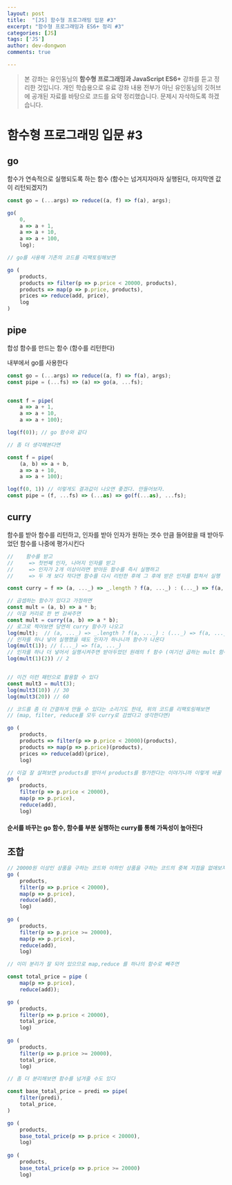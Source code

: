 ```yaml
---
layout: post
title:  "[JS] 함수형 프로그래밍 입문 #3"
excerpt: "함수형 프로그래밍과 ES6+ 정리 #3"
categories: [JS]
tags: ['JS']
author: dev-dongwon
comments: true

---
```


> 본 강좌는 유인동님의 **함수형 프로그래밍과 JavaScript ES6+** 강좌를 듣고 정리한 것입니다. 개인 학습용으로 유료 강좌 내용 전부가 아닌 유인동님의 깃허브에 공개된 자료를 바탕으로 코드를 요약 정리했습니다. 문제시 자삭하도록 하겠습니다.



# 함수형 프로그래밍 입문 #3

## go

함수가 연속적으로 실행되도록 하는 함수 (함수는 넘겨지자마자 실행된다, 마지막엔 값이 리턴되겠지?)

```js
const go = (...args) => reduce((a, f) => f(a), args);

go(
	0,
	a => a + 1,
	a => a + 10,
	a => a + 100,
	log);

// go를 사용해 기존의 코드를 리팩토링해보면

go (
	products,
    products => filter(p => p.price < 20000, products),
    products => map(p => p.price, products),
    prices => reduce(add, price),
    log
)
```



## pipe

합성 함수를 만드는 함수 (함수를 리턴한다)

내부에서 go를 사용한다

```js
const go = (...args) => reduce((a, f) => f(a), args);
const pipe = (...fs) => (a) => go(a, ...fs);


const f = pipe(
	a => a + 1,
    a => a + 10,
    a => a + 100);

log(f(0)); // go 함수와 같다

// 좀 더 생각해본다면

const f = pipe(
	(a, b) => a + b,
    a => a + 10,
    a => a + 100);

log(f(0, 1)) // 이렇게도 결과값이 나오면 좋겠다. 만들어보자.
const pipe = (f, ...fs) => (...as) => go(f(...as), ...fs);
```



## curry

함수를 받아 함수를 리턴하고, 인자를 받아 인자가 원하는 갯수 만큼 들어왔을 때 받아두었던 함수를 나중에 평가시킨다

```js
//    함수를 받고 
//     => 첫번째 인자, 나머지 인자를 받고
//     => 인자가 2개 이상이라면 받아둔 함수를 즉시 실행하고
//     => 두 개 보다 작다면 함수를 다시 리턴한 후에 그 후에 받은 인자를 합쳐서 실행

const curry = f => (a, ..._) => _.length ? f(a, ..._) : (..._) => f(a, ..._);

// 곱셉하는 함수가 있다고 가정하면
const mult = (a, b) => a * b;
// 이걸 커리로 한 번 감싸주면
const mult = curry((a, b) => a * b);
// 로그로 찍어보면 당연히 curry 함수가 나오고
log(mult);	// (a, ..._) => _.length ? f(a, ..._) : (..._) => f(a, ..._)
// 인자를 하나 넣어 실행했을 때도 인자가 하나니까 함수가 나온다
log(mult(1)); // (..._) => f(a, ..._) 
// 인자를 하나 더 넣어서 실행시켜주면 받아두었던 원래의 f 함수 (여기선 곱하는 mult 함수)가 실행된다
log(mult(1)(2)) // 2


// 이건 이런 패턴으로 활용할 수 있다
const mult3 = mult(3);
log(mult3(10)) // 30
log(mult3(20)) // 60

// 코드를 좀 더 간결하게 만들 수 있다는 소리기도 한데, 위의 코드를 리팩토링해보면
// (map, filter, reduce를 모두 curry로 감쌌다고 생각한다면)

go (
	products,
    products => filter(p => p.price < 20000)(products),
    products => map(p => p.price)(products),
    prices => reduce(add)(price),
    log)

// 이걸 잘 살펴보면 products를 받아서 products를 평가한다는 이야기니까 이렇게 바꿀 수 있다
go (
	products,
	filter(p => p.price < 20000),
    map(p => p.price),
    reduce(add),
    log)
```



#### 순서를 바꾸는 go 함수, 함수를 부분 실행하는 curry를 통해 가독성이 높아진다



## 조합

```js
// 20000원 이상인 상품을 구하는 코드와 이하인 상품을 구하는 코드의 중복 지점을 없애보자
go (
	products,
	filter(p => p.price < 20000),
    map(p => p.price),
    reduce(add),
    log)
    
go (
	products,
	filter(p => p.price >= 20000),
    map(p => p.price),
    reduce(add),
    log)

// 이미 분리가 잘 되어 있으므로 map,reduce 를 하나의 함수로 빼주면

const total_price = pipe (
	map(p => p.price),
    reduce(add));

go (
	products,
	filter(p => p.price < 20000),
	total_price,
    log)
    
go (
	products,
	filter(p => p.price >= 20000),
	total_price,
    log)

// 좀 더 분리해보면 함수를 넘겨줄 수도 있다

const base_total_price = predi => pipe(
	filter(predi),
	total_price,
)

go (
	products,
	base_total_price(p => p.price < 20000),
    log)
    
go (
	products,
	base_total_price(p => p.price >= 20000)
    log)
```



